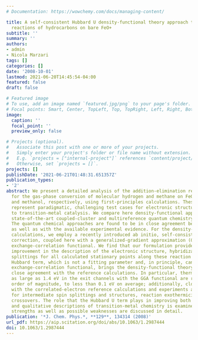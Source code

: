 ```yaml
---
# Documentation: https://wowchemy.com/docs/managing-content/

title: A self-consistent Hubbard U density-functional theory approach to the addition-elimination
  reactions of hydrocarbons on bare FeO+
subtitle: ''
summary: ''
authors:
- admin
- Nicola Marzari
tags: []
categories: []
date: '2008-10-01'
lastmod: 2021-06-20T14:45:54-04:00
featured: false
draft: false

# Featured image
# To use, add an image named `featured.jpg/png` to your page's folder.
# Focal points: Smart, Center, TopLeft, Top, TopRight, Left, Right, BottomLeft, Bottom, BottomRight.
image:
  caption: ''
  focal_point: ''
  preview_only: false

# Projects (optional).
#   Associate this post with one or more of your projects.
#   Simply enter your project's folder or file name without extension.
#   E.g. `projects = ["internal-project"]` references `content/project/deep-learning/index.md`.
#   Otherwise, set `projects = []`.
projects: []
publishDate: '2021-06-21T01:48:31.651357Z'
publication_types:
- '2'
abstract: We present a detailed analysis of the addition-elimination reaction pathways
  for the gas-phase conversion of molecular hydrogen and methane on FeO<sup>+</sup> to water
  and methanol, respectively, using first-principles calculations. These two reactions
  represent paradigmatic, challenging test cases for electronic structure approaches
  to transition-metal catalysis. We compare here density-functional approaches against
  state-of-the-art coupled-cluster and multireference quantum chemistry approaches.
  The quantum chemical approaches are found to be in close agreement between themselves
  as well as with the available experimental evidence. For the density-functional
  calculations, we employ a recently introduced ab initio, self-consistent Hubbard-like
  correction, coupled here with a generalized-gradient approximation (GGA) for the
  exchange-correlation functional. We find that our formulation provides a remarkable
  improvement in the description of the electronic structure, hybridization, and multiplet
  splittings for all calculated stationary points along these reaction pathways. The
  Hubbard term, which is not a fitting parameter and, in principle, can augment any
  exchange-correlation functional, brings the density-functional theory results in
  close agreement with the reference calculations. In particular, thermochemical errors
  as large as 1.4 eV in the exit channels with the GGA functional are reduced by an
  order of magnitude, to less than 0.1 eV on average; additionally, close agreement
  with the correlated-electron reference calculations and experiments are achieved
  for intermediate spin splittings and structures, reaction exothermicity, and spin
  crossovers. The role that the Hubbard U term plays in improving both quantitative
  and qualitative descriptions of transition-metal chemistry is examined, and its
  strengths as well as possible weaknesses are discussed in detail.
publication: '*J. Chem. Phys.*, **129**, 134314 (2008)'
url_pdf: https://aip.scitation.org/doi/abs/10.1063/1.2987444
doi: 10.1063/1.2987444
---
```

